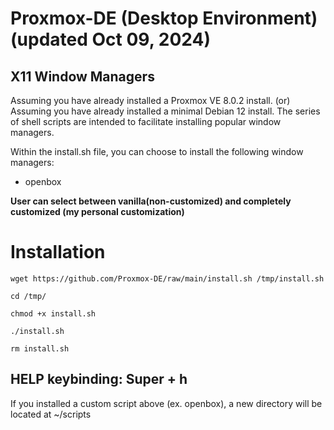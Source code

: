 # Proxmox-DE (Desktop Environment) (updated Oct 09, 2024)

## X11 Window Managers
Assuming you have already installed a Proxmox VE 8.0.2 install. (or)
Assuming you have already installed a minimal Debian 12 install.
The series of shell scripts are intended to facilitate installing popular window managers.

Within the install.sh file, you can choose to install the following window managers:

* openbox


**User can select between vanilla(non-customized) and completely customized (my personal customization)** 

# Installation

``` 
wget https://github.com/Proxmox-DE/raw/main/install.sh /tmp/install.sh

cd /tmp/

chmod +x install.sh

./install.sh

rm install.sh

```
## HELP keybinding:  Super + h
If you installed a custom script above (ex. openbox), a new directory will be located at ~/scripts

